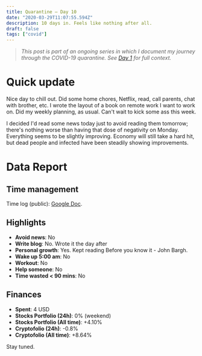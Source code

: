 ```yaml
---
title: Quarantine — Day 10
date: "2020-03-29T11:07:55.594Z"
description: 10 days in. Feels like nothing after all.
draft: false
tags: ["covid"]
---
```


> *This post is part of an ongoing series in which I document my journey through the COVID-19 quarantine. See [Day 1](/quarantine-day-1) for full context.*

<div class="divider"></div>

# Quick update

Nice day to chill out. Did some home chores, Netflix, read, call parents, chat with brother, etc. I wrote the layout of a book on remote work I want to work on. Did my weekly planning, as usual. Can't wait to kick some ass this week.

I decided I'd read some news today just to avoid reading them tomorrow; there's nothing worse than having that dose of negativity on Monday. Everything seems to be slightly improving. Economy will still take a hard hit, but dead people and infected have been steadily showing improvements.

<div class="divider"></div>

# Data Report

## Time management

Time log (public): [Google Doc](https://docs.google.com/document/d/1h1eGly40sAf9gdJMXhKgoB20zqzsJeECZAJvDkgM8Ik/edit#).

## Highlights

* **Avoid news**: No
* **Write blog**: No. Wrote it the day after
* **Personal growth**: Yes. Kept reading Before you know it - John Bargh.
* **Wake up 5:00 am**: No
* **Workout**: No
* **Help someone**: No
* **Time wasted < 90 mins**: No

## Finances

* **Spent**: 4 USD
* **Stocks Portfolio (24h)**: 0% (weekend)
* **Stocks Portfolio (All time)**: +4.10%
* **Cryptofolio (24h)**: -0.8%
* **Cryptofolio (All time)**: +8.64%

<div class="divider"></div>

Stay tuned.